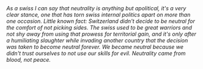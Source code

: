 <div class="message">
	<i>
        As a swiss I can say that neutrality is anything but apolitical, it's a very clear stance, one that has torn swiss internal politics apart on more than one occasion. Little known fact: Switzerland didn't decide to be neutral for the comfort of not picking sides. The swiss used to be great warriors and not shy away from using that prowess for territorial gain, and it's only after a humiliating slaughter while invading another country that the decision was taken to become neutral forever. We became neutral because we didn't trust ourselves to not use our skills for evil. Neutrality came from blood, not peace.
    </i>
</div>